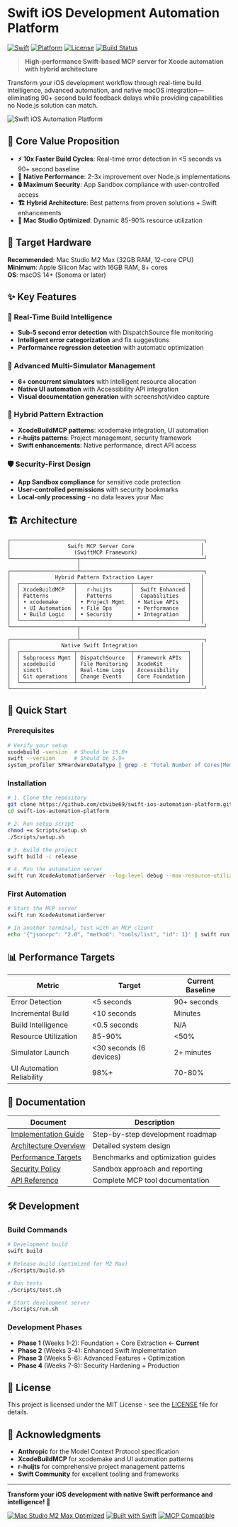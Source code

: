 # Swift iOS Development Automation Platform

[![Swift](https://img.shields.io/badge/Swift-5.9+-orange.svg)](https://swift.org)
[![Platform](https://img.shields.io/badge/Platform-macOS%2014+-blue.svg)](https://developer.apple.com/macos/)
[![License](https://img.shields.io/badge/License-MIT-green.svg)](LICENSE)
[![Build Status](https://img.shields.io/badge/Build-Passing-brightgreen.svg)](#)

> **High-performance Swift-based MCP server for Xcode automation with hybrid architecture**

Transform your iOS development workflow through real-time build intelligence, advanced automation, and native macOS integration—eliminating 90+ second build feedback delays while providing capabilities no Node.js solution can match.

![Swift iOS Automation Platform](https://img.shields.io/badge/Platform-Mac%20Studio%20M2%20Max%20Optimized-blue)

## 🚀 Core Value Proposition

- **⚡ 10x Faster Build Cycles**: Real-time error detection in <5 seconds vs 90+ second baseline
- **🔋 Native Performance**: 2-3x improvement over Node.js implementations
- **🔒 Maximum Security**: App Sandbox compliance with user-controlled access
- **🏗️ Hybrid Architecture**: Best patterns from proven solutions + Swift enhancements
- **💪 Mac Studio Optimized**: Dynamic 85-90% resource utilization

## 🎯 Target Hardware

**Recommended**: Mac Studio M2 Max (32GB RAM, 12-core CPU)  
**Minimum**: Apple Silicon Mac with 16GB RAM, 8+ cores  
**OS**: macOS 14+ (Sonoma or later)

## ✨ Key Features

### 🧠 Real-Time Build Intelligence
- **Sub-5 second error detection** with DispatchSource file monitoring
- **Intelligent error categorization** and fix suggestions
- **Performance regression detection** with automatic optimization

### 📱 Advanced Multi-Simulator Management
- **6+ concurrent simulators** with intelligent resource allocation
- **Native UI automation** with Accessibility API integration
- **Visual documentation generation** with screenshot/video capture

### 🔄 Hybrid Pattern Extraction
- **XcodeBuildMCP patterns**: xcodemake integration, UI automation
- **r-huijts patterns**: Project management, security framework
- **Swift enhancements**: Native performance, direct API access

### 🛡️ Security-First Design
- **App Sandbox compliance** for sensitive code protection
- **User-controlled permissions** with security bookmarks
- **Local-only processing** - no data leaves your Mac

## 🏗️ Architecture

```
┌─────────────────────────────────────────────────────────────┐
│                  Swift MCP Server Core                     │
│                    (SwiftMCP Framework)                    │
└─────────────────────┬───────────────────────────────────────┘
                      │
┌─────────────────────┴───────────────────────────────────────┐
│              Hybrid Pattern Extraction Layer               │
│  ┌─────────────────┬─────────────────┬─────────────────┐   │
│  │ XcodeBuildMCP   │   r-huijts      │  Swift Enhanced │   │
│  │ Patterns        │   Patterns      │  Capabilities   │   │
│  │ • xcodemake     │ • Project Mgmt  │ • Native APIs   │   │
│  │ • UI Automation │ • File Ops      │ • Performance   │   │
│  │ • Build Logic   │ • Security      │ • Integration   │   │
│  └─────────────────┴─────────────────┴─────────────────┘   │
└─────────────────────┬───────────────────────────────────────┘
                      │
┌─────────────────────┴───────────────────────────────────────┐
│                Native Swift Integration                    │
│  ┌─────────────────┬─────────────────┬─────────────────┐   │
│  │ Subprocess Mgmt │ DispatchSource  │ Framework APIs  │   │
│  │ xcodebuild      │ File Monitoring │ XcodeKit        │   │
│  │ simctl          │ Real-time Logs  │ Accessibility   │   │
│  │ Git operations  │ Change Events   │ Core Foundation │   │
│  └─────────────────┴─────────────────┴─────────────────┘   │
└─────────────────────────────────────────────────────────────┘
```

## 🚀 Quick Start

### Prerequisites
```bash
# Verify your setup
xcodebuild -version  # Should be 15.0+
swift --version      # Should be 5.9+
system_profiler SPHardwareDataType | grep -E "Total Number of Cores|Memory"
```

### Installation
```bash
# 1. Clone the repository
git clone https://github.com/cbvibe69/swift-ios-automation-platform.git
cd swift-ios-automation-platform

# 2. Run setup script
chmod +x Scripts/setup.sh
./Scripts/setup.sh

# 3. Build the project
swift build -c release

# 4. Run the automation server
swift run XcodeAutomationServer --log-level debug --max-resource-utilization 85
```

### First Automation
```bash
# Start the MCP server
swift run XcodeAutomationServer

# In another terminal, test with an MCP client
echo '{"jsonrpc": "2.0", "method": "tools/list", "id": 1}' | swift run XcodeAutomationServer
```

## 📊 Performance Targets

| Metric | Target | Current Baseline |
|--------|--------|------------------|
| Error Detection | <5 seconds | 90+ seconds |
| Incremental Build | <10 seconds | Minutes |
| Build Intelligence | <0.5 seconds | N/A |
| Resource Utilization | 85-90% | <50% |
| Simulator Launch | <30 seconds (6 devices) | 2+ minutes |
| UI Automation Reliability | 98%+ | 70-80% |

## 📖 Documentation

| Document | Description |
|----------|-------------|
| [Implementation Guide](Documentation/IMPLEMENTATION_GUIDE.md) | Step-by-step development roadmap |
| [Architecture Overview](Documentation/ARCHITECTURE.md) | Detailed system design |
| [Performance Targets](Documentation/PERFORMANCE.md) | Benchmarks and optimization guides |
| [Security Policy](SECURITY.md) | Sandbox approach and reporting |
| [API Reference](Documentation/API.md) | Complete MCP tool documentation |

## 🛠️ Development

### Build Commands
```bash
# Development build
swift build

# Release build (optimized for M2 Max)
./Scripts/build.sh

# Run tests
./Scripts/test.sh

# Start development server
./Scripts/run.sh
```

### Development Phases

- **Phase 1** (Weeks 1-2): Foundation + Core Extraction ← **Current**
- **Phase 2** (Weeks 3-4): Enhanced Swift Implementation
- **Phase 3** (Weeks 5-6): Advanced Features + Optimization  
- **Phase 4** (Weeks 7-8): Security Hardening + Production

## 📄 License

This project is licensed under the MIT License - see the [LICENSE](LICENSE) file for details.

## 🙏 Acknowledgments

- **Anthropic** for the Model Context Protocol specification
- **XcodeBuildMCP** for xcodemake and UI automation patterns
- **r-huijts** for comprehensive project management patterns
- **Swift Community** for excellent tooling and frameworks

---

**Transform your iOS development with native Swift performance and intelligence! 🚀**

[![Mac Studio M2 Max Optimized](https://img.shields.io/badge/Mac%20Studio%20M2%20Max-Optimized-blue?style=for-the-badge)](https://www.apple.com/mac-studio/)
[![Built with Swift](https://img.shields.io/badge/Built%20with-Swift-FA7343?style=for-the-badge&logo=swift)](https://swift.org)
[![MCP Compatible](https://img.shields.io/badge/MCP-Compatible-green?style=for-the-badge)](https://github.com/modelcontextprotocol)